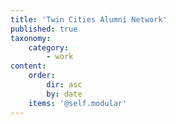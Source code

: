 ```yaml
---
title: 'Twin Cities Alumni Network'
published: true
taxonomy:
    category:
        - work
content:
    order:
        dir: asc
        by: date
    items: '@self.modular'
---
```


